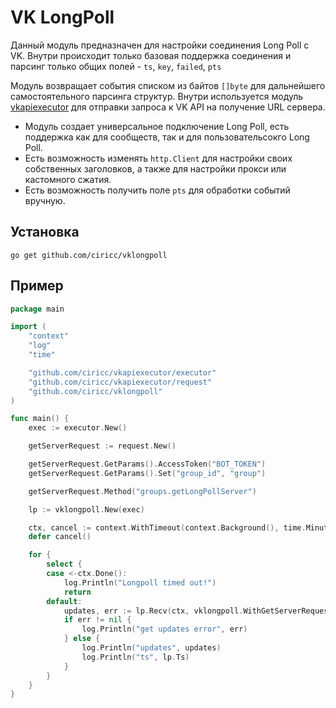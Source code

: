 # VK LongPoll

Данный модуль предназначен для настройки соединения Long Poll с VK.
Внутри происходит только базовая поддержка соединения и парсинг только общих полей - `ts`, `key`, `failed`, `pts`

Модуль возвращает события списком из байтов `[]byte` для дальнейшего самостоятельного парсинга структур. Внутри используется модуль [vkapiexecutor](https://github.com/ciricc/vkapiexecutor) для отправки запроса к VK API на получение URL сервера.

- Модуль создает универсальное подключение Long Poll, есть поддержка как для сообществ, так и для пользовательсокго Long Poll.
- Есть возможность изменять `http.Client` для настройки своих собственных заголовков, а также для настройки прокси или кастомного сжатия.
- Есть возможность получить поле `pts` для обработки событий вручную.

## Установка

```shell
go get github.com/ciricc/vklongpoll
```

## Пример

```go
package main

import (
	"context"
	"log"
	"time"

	"github.com/ciricc/vkapiexecutor/executor"
	"github.com/ciricc/vkapiexecutor/request"
	"github.com/ciricc/vklongpoll"
)

func main() {
	exec := executor.New()

	getServerRequest := request.New()

	getServerRequest.GetParams().AccessToken("BOT_TOKEN")
	getServerRequest.GetParams().Set("group_id", "group")

	getServerRequest.Method("groups.getLongPollServer")

	lp := vklongpoll.New(exec)

	ctx, cancel := context.WithTimeout(context.Background(), time.Minute)
	defer cancel()

	for {
		select {
		case <-ctx.Done():
			log.Println("Longpoll timed out!")
			return
		default:
			updates, err := lp.Recv(ctx, vklongpoll.WithGetServerRequest(getServerRequest))
			if err != nil {
				log.Println("get updates error", err)
			} else {
				log.Println("updates", updates)
				log.Println("ts", lp.Ts)
			}
		}
	}
}
```